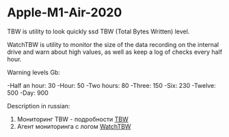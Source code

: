 # Apple-M1-Air-2020

TBW is utility to look quickly ssd TBW (Total Bytes Written) level.

WatchTBW is utility to monitor the size of the data recording on the internal drive and warn about high values, as well as keep a log of checks every half hour.

Warning levels Gb:

-Half an hour: 30
-Hour: 50
-Two hours: 80
-Three: 150
-Six: 230
-Twelve: 500
-Day: 900

Description in russian:
1. Мониторинг TBW  - подробности [TBW](https://www.applelife.ru/threads/macbook-air-m1-2020-macbookair10-1.2945564/page-9#post-931268)
2. Агент мониторинга с логом [WatchTBW](https://www.applelife.ru/threads/macbook-air-m1-2020-macbookair10-1.2945564/page-10#post-931456)
